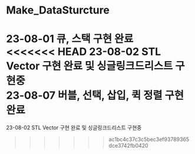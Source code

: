 # Make_DataSturcture
23-08-01 큐, 스택 구현 완료  
<<<<<<< HEAD
23-08-02 STL Vector 구현 완료 및 싱글링크드리스트 구현중  
23-08-07 버블, 선택, 삽입, 퀵 정렬 구현 완료
=======
23-08-02 STL Vector 구현 완료 및 싱글링크드리스트 구현중
>>>>>>> ac1bc4c37c3c5bec3ef93789365dce3742fb0420
